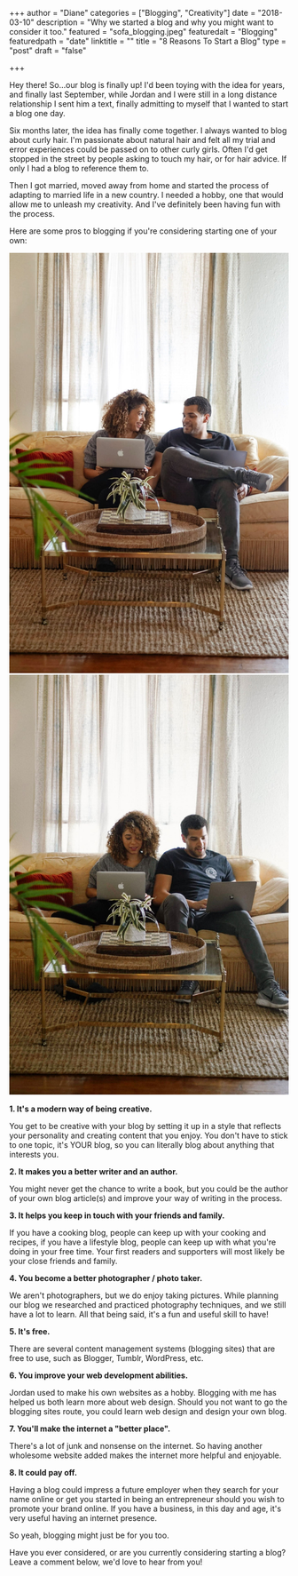 +++
author = "Diane"
categories = ["Blogging", "Creativity"]
date = "2018-03-10"
description = "Why we started a blog and why you might want to consider it too."
featured = "sofa_blogging.jpeg"
featuredalt = "Blogging"
featuredpath = "date"
linktitle = ""
title = "8 Reasons To Start a Blog"
type = "post"
draft = "false"

+++


Hey there! So...our blog is finally up! I'd been toying with the idea for years, and finally last September, while Jordan and I were still in a long distance relationship I sent him a text, finally admitting to myself that I wanted to start a blog one day.

Six months later, the idea has finally come together. I always wanted to blog about curly hair. I'm passionate about natural hair and felt all my trial and error experiences could be passed on to other curly girls. Often I'd get stopped in the street by people asking to touch my hair, or for hair advice. If only I had a blog to reference them to.

Then I got married, moved away from home and started the process of adapting to married life in a new country. I needed a hobby, one that would allow me to unleash my creativity. And I've definitely been having fun with the process.

Here are some pros to blogging if you're considering starting one of your own:

<a class="image featured" href="/img/2018/03/sofa_blogging.jpeg" data-fancybox="group" data-caption="Working on the blog together.">
  <img src="/img/2018/03/sofa_blogging.jpeg" alt="Working on the blog together."/>
</a>

<div class="hidden">
<a class="image featured" href="/img/2018/03/sofa_blogging2.jpeg" data-fancybox="group" data-caption="Working on the blog together.">
  <img src="/img/2018/03/sofa_blogging2.jpeg" alt="Working on the blog together."/>
</a>
</div>

**1. It's a modern way of being creative.**

You get to be creative with your blog by setting it up in a style that reflects your personality and creating content that you enjoy. You don't have to stick to one topic, it's YOUR blog, so you can literally blog about anything that interests you.

**2. It makes you a better writer and an author.**

You might never get the chance to write a book, but you could be the author of your own blog article(s) and improve your way of writing in the process.

**3. It helps you keep in touch with your friends and family.**

If you have a cooking blog, people can keep up with your cooking and recipes, if you have a lifestyle blog, people can keep up with what you're doing in your free time. Your first readers and supporters will most likely be your close friends and family.

**4. You become a better photographer / photo taker.**

We aren't photographers, but we do enjoy taking pictures. While planning our blog we researched and practiced photography techniques, and we still have a lot to learn. All that being said, it's a fun and useful skill to have!

**5. It's free.**

There are several content management systems (blogging sites) that are free to use, such as Blogger, Tumblr, WordPress, etc.

**6. You improve your web development abilities.**

Jordan used to make his own websites as a hobby. Blogging with me has helped us both learn more about web design. Should you not want to go the blogging sites route, you could learn web design and design your own blog.

**7. You'll make the internet a "better place".**

There's a lot of junk and nonsense on the internet. So having another wholesome website added makes the internet more helpful and enjoyable.

**8. It could pay off.**

Having a blog could impress a future employer when they search for your name online or get you started in being an entrepreneur should you wish to promote your brand online. If you have a business, in this day and age, it's very useful having an internet presence.

So yeah, blogging might just be for you too.

Have you ever considered, or are you currently considering starting a blog? Leave a comment below, we'd love to hear from you!
